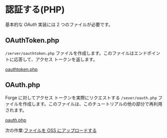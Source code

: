 # 認証する(PHP)

基本的な *OAuth* 実装には 2 つのファイルが必要です。

## OAuthToken.php

`/server/oauthtoken.php` ファイルを作成します。このファイルはエンドポイントに応答して、アクセス トークンを返します。 

[oauthtoken.php](_snippets/viewmodels/php/oauthtoken.php ':include :type=code php')

## OAuth.php

Forge に対してアクセス トークンを実際にリクエストする `/sever/oauth.php` ファイルを作成します。このファイルは、このチュートリアルの他の部分で再利用されます。

[oauth.php](_snippets/viewmodels/php/oauth.php ':include :type=code php')

次の作業:[ファイルを OSS にアップロードする](/ja-JP/datamanagement/oss/)